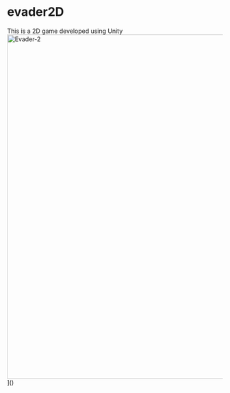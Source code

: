 # evader2D
This is a 2D game developed using Unity
<img width="803" alt="Evader-2" src="https://github.com/glenda1015/evader2D/assets/85639833/47985d07-f401-4daa-ab4d-8b583372ccf1">]()
